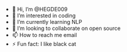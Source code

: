 - 👋 Hi, I’m @HEGDE009
- 👀 I’m interested in coding
- 🌱 I’m currently learning  NLP
- 💞️ I’m looking to collaborate on open source
- 📫 How to reach me  email
- ⚡ Fun fact: I like black cat

<!---
HEGDE009/HEGDE009 is a ✨ special ✨ repository because its `README.md` (this file) appears on your GitHub profile.
You can click the Preview link to take a look at your changes.
--->
